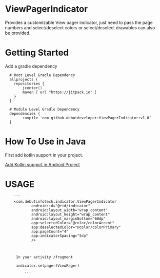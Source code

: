 # ViewPagerIndicator
Provides a customizable View pager indicator, just need to pass the page numbers and
select/deselect colors or select/deselect drawables can also be provided.



# Getting Started

Add a gradle dependency

      # Root Level Gradle Dependency
      allprojects {
        repositories { 
            jcenter()
            maven { url "https://jitpack.io" }
        }
      }
      
      # Module Level Gradle Dependency
      dependencies {
            compile 'com.github.debutdeveloper:ViewPagerIndicator:v1.0'
      }
      
      
# How To Use in Java

First add kotlin support in your project.

[Add Kotlin support in Android Project](https://kotlinlang.org/docs/tutorials/kotlin-android.html)



# USAGE


        ```
        <com.debutinfotech.indicator.ViewPagerIndicator
                android:id="@+id/indicator"
                android:layout_width="wrap_content"
                android:layout_height="wrap_content"
                android:layout_marginBottom="60dp"
                app:selectedColor="@color/colorAccent"
                app:deselectedColor="@color/colorPrimary"
                app:pageCount="4"
                app:indicatorSpacing="5dp"
                />
                
                
                
         In your activity /fragment
         
         indicator.setpager(ViewPager)
                
             ```   
